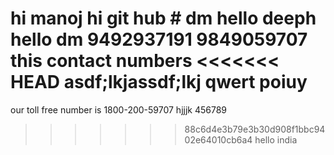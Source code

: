hi manoj
hi git hub  # dm
hello deeph
hello dm
9492937191
9849059707
this contact numbers
<<<<<<< HEAD
asdf;lkjassdf;lkj 
qwert poiuy
=======
our toll free number is 1800-200-59707
hjjjk 456789
>>>>>>> 88c6d4e3b79e3b30d908f1bbc9402e64010cb6a4
hello india
